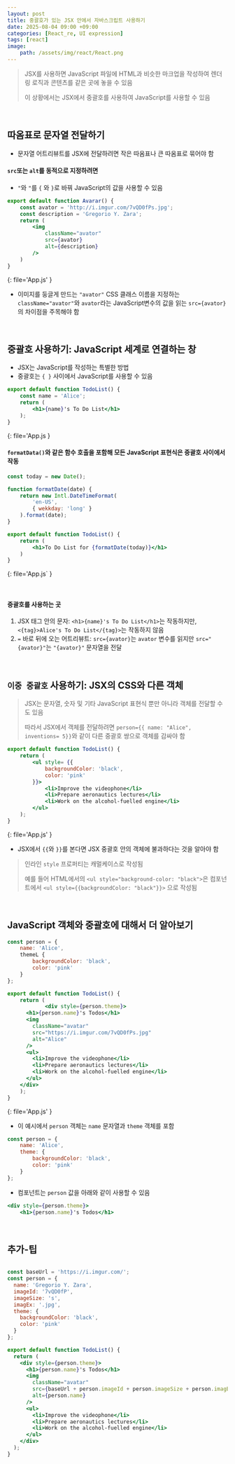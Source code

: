 ```yaml
---
layout: post
title: 중괄호가 있는 JSX 안에서 자바스크립트 사용하기
date: 2025-08-04 09:00 +09:00
categories: [React_re, UI expression]
tags: [react]
image:
    path: /assets/img/react/React.png
---
```


> JSX를 사용하면 JavaScript 파일에 HTML과 비슷한 마크업을 작성하여 렌더링 로직과 콘텐츠를 같은 곳에 놓을 수 있음
>
> 이 상황에서는 JSX에서 중괄호를 사용하여 JavaScript를 사용할 수 있음

<br>

## 따옴표로 문자열 전달하기

- 문자열 어트리뷰트를 JSX에 전달하려면 작은 따옴표나 큰 따옴표로 묶어야 함

#### `src`또는 `alt`를 동적으로 지정하려면

- `"`와 `"`를 `{` 와 `}`로 바꿔 JavaScript의 값을 사용할 수 있음

```jsx
export default function Avarar() {
    const avator = 'http://i.imgur.com/7vQD0fPs.jpg';
    const description = 'Gregorio Y. Zara';
    return (
        <img
            className="avator"
            src={avator}
            alt={description}
        />
    )
}
```
{: file='App.js' }

- 이미지를 둥글게 만드는 `"avator"` CSS 클래스 이름을 지정하는 `className="avator"`와 `avator`라는 JavaScript변수의 값을 읽는 `src={avator}`의 차이점을 주목해야 함

<br>

## 중괄호 사용하기: JavaScript 세계로 연결하는 창

- JSX는 JavaScript를 작성하는 특별한 방법
- 중괄호는 `{ }` 사이에서 JavaScript를 사용할 수 있음

```jsx
export default function TodoList() {
    const name = 'Alice';
    return (
        <h1>{name}'s To Do List</h1>
    );
}
```
{: file='App.js }

#### `formatData()`와 같은 함수 호출을 포함해 모든 JavaScript 표현식은 중괄호 사이에서 작동

```jsx
const today = new Date();

function formatDate(date) {
    return new Intl.DateTimeFormat(
        'en-US',
        { wekkday: 'long' }
    ).format(date);
}

export default function TodoList() {
    return (
        <h1>To Do List for {formatDate(today)}</h1>
    )
}
```
{: file='App.js` }

<br>

#### 중괄호를 사용하는 곳

1. JSX 태그 안의 문자: `<h1>{name}'s To Do List</h1>`는 작동하지만, `<{tag}>Alice's To Do List</{tag}>`는 작동하지 않음
2. `=` 바로 뒤에 오는 어트리뷰트: `src={avator}`는 `avator` 변수를 읽지만 `src="{avator}"`는 `"{avator}"` 문자열을 전달

<br> 

## `이중 중괄호` 사용하기: JSX의 CSS와 다른 객체

> JSX는 문자열, 숫자 및 기타 JavaScript 표현식 뿐만 아니라 객체를 전달할 수도 있음
>
> 따라서 JSX에서 객체를 전달하려면 `person={{ name: "Alice", inventions= 5}}`와 같이 다른 중괄호 쌍으로 객체를 감싸야 함

```jsx
export default function TodoList() {
    return (
        <ul style= {{
            backgroundColor: 'black',
            color: 'pink'
        }}>
            <li>Improve the videophone</li>
            <li>Prepare aeronautics lectures</li>
            <li>Work on the alcohol-fuelled engine</li>
        </ul>
    );
}
```
{: file='App.js' }

- JSX에서 `{{`와 `}}`를 본다면 JSX 중괄호 안의 객체에 불과하다는 것을 알아야 함

> 인라인 `style` 프로퍼티는 캐멀케이스로 작성됨
>
> 예를 들어 HTML에서의 `<ul style="background-color: "black">`은 컴포넌트에서 `<ul style={{backgroundColor: "black"}}>` 으로 작성됨

<br>

## JavaScript 객체와 중괄호에 대해서 더 알아보기

```jsx
const person = {
    name: 'Alice',
    themeL {
        backgroundColor: 'black',
        color: 'pink'
    }
};

export default function TodoList() {
    return (
            <div style={person.theme}>
      <h1>{person.name}'s Todos</h1>
      <img
        className="avatar"
        src="https://i.imgur.com/7vQD0fPs.jpg"
        alt="Alice"
      />
      <ul>
        <li>Improve the videophone</li>
        <li>Prepare aeronautics lectures</li>
        <li>Work on the alcohol-fuelled engine</li>
      </ul>
    </div>
    );
}
```
{: file='App.js' }

- 이 예시에서 `person` 객체는 `name` 문자열과 `theme` 객체를 포함

```jsx
const person = {
    name: 'Alice',
    theme: {
        backgroundColor: 'black',
        color: 'pink'
    }
};
```

- 컴포넌트는 `person` 값을 아래와 같이 사용할 수 있음

```jsx
<div style={person.theme}>
    <h1>{person.name}'s Todos</h1>
```

<br>

## 추가-팁

```jsx

const baseUrl = 'https://i.imgur.com/';
const person = {
  name: 'Gregorio Y. Zara',
  imageId: '7vQD0fP',
  imageSize: 's',
  imagEx: '.jpg',
  theme: {
    backgroundColor: 'black',
    color: 'pink'
  }
};

export default function TodoList() {
  return (
    <div style={person.theme}>
      <h1>{person.name}'s Todos</h1>
      <img
        className="avatar"
        src={baseUrl + person.imageId + person.imageSize + person.imagEx}
        alt={person.name}
      />
      <ul>
        <li>Improve the videophone</li>
        <li>Prepare aeronautics lectures</li>
        <li>Work on the alcohol-fuelled engine</li>
      </ul>
    </div>
  );
}
```